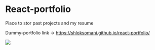 # React-portfolio

Place to stor past projects and my resume


Dummy-portfolio link -> https://shloksomani.github.io/react-portfolio/

![](test.gif)
